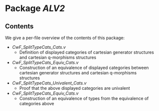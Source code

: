 Package *ALV2*
===================================================


Contents
--------

We give a per-file overview of the contents of this package:

* *CwF_SplitTypeCats_Cats.v*
  * Definition of displayed categories of cartesian generator structures and cartesian q-morphisms structures
* *CwF_SplitTypeCats_Equiv_Cats.v*
  * Construction of an equivalence of displayed categories between cartesian generator structures and cartesian q-morphisms structures
* *CwF_SplitTypeCats_Univalent_Cats.v*
  * Proof that the above displayed categories are univalent
* *CwF_SplitTypeCats_Equiv_Cats.v*
  * Construction of an equivalence of types from the equivalence of categories above

